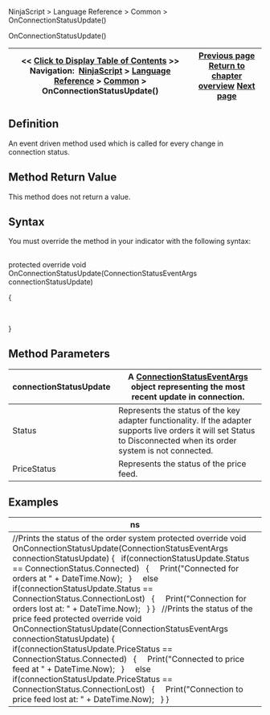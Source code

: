 ﻿
NinjaScript > Language Reference > Common > OnConnectionStatusUpdate()

OnConnectionStatusUpdate()

| << [Click to Display Table of Contents](onconnectionstatusupdate.md) >> **Navigation:**     [NinjaScript](ninjascript.md) > [Language Reference](language_reference_wip.md) > [Common](common.md) > OnConnectionStatusUpdate() | [Previous page](update.md) [Return to chapter overview](common.md) [Next page](connectionstatuseventargs.md) |
| --- | --- |
## Definition
An event driven method used which is called for every change in connection status.
 
## Method Return Value
This method does not return a value.
 
## Syntax
You must override the method in your indicator with the following syntax:
## 
protected override void OnConnectionStatusUpdate(ConnectionStatusEventArgs connectionStatusUpdate)  

{  

   

}

## Method Parameters

| connectionStatusUpdate | A [ConnectionStatusEventArgs](connectionstatuseventargs.md) object representing the most recent update in connection. |
| --- | --- |
| Status | Represents the status of the key adapter functionality. If the adapter supports live orders it will set Status to Disconnected when its order system is not connected. |
| PriceStatus | Represents the status of the price feed. |
## 
## 
## Examples

| ns |
| --- |
| //Prints the status of the order system protected override void OnConnectionStatusUpdate(ConnectionStatusEventArgs connectionStatusUpdate) {    if(connectionStatusUpdate.Status == ConnectionStatus.Connected)    {      Print("Connected for orders at " + DateTime.Now);    }        else if(connectionStatusUpdate.Status == ConnectionStatus.ConnectionLost)    {      Print("Connection for orders lost at: " + DateTime.Now);    } }   //Prints the status of the price feed protected override void OnConnectionStatusUpdate(ConnectionStatusEventArgs connectionStatusUpdate) {    if(connectionStatusUpdate.PriceStatus == ConnectionStatus.Connected)    {      Print("Connected to price feed at " + DateTime.Now);    }        else if(connectionStatusUpdate.PriceStatus == ConnectionStatus.ConnectionLost)    {      Print("Connection to price feed lost at: " + DateTime.Now);    } } |
